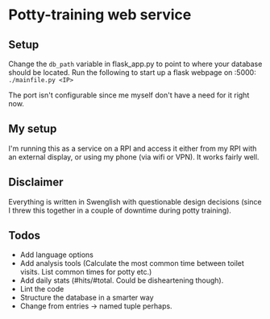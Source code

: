 # Potty-training web service

## Setup
Change the `db_path` variable in flask_app.py to point to where your database should be located.
Run the following to start up a flask webpage on <ip>:5000:
`./mainfile.py <IP>`

The port isn't configurable since me myself don't have a need for it right now.

## My setup
I'm running this as a service on a RPI and access it either from my RPI with an external display, or using my phone (via wifi or VPN).
It works fairly well.

## Disclaimer
Everything is written in Swenglish with questionable design decisions (since I threw this together in a couple of downtime during potty training).

## Todos
- Add language options
- Add analysis tools (Calculate the most common time between toilet visits. List common times for potty etc.)
- Add daily stats (#hits/#total. Could be disheartening though).
- Lint the code
- Structure the database in a smarter way
- Change from entries -> named tuple perhaps.
